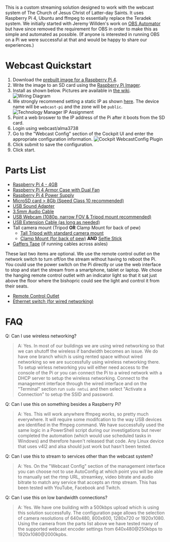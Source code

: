 This is a custom streaming solution designed to work with the webcast system of The Church of Jesus Christ of Latter-day Saints. It uses Raspberry Pi 4, Ubuntu and ffmpeg to essentially replace the Teradek system. We initially started with Jeremy Willden's work on [OBS Automator](https://github.com/jeremywillden/obs-automator) but have since removed the requirement for OBS in order to make this as simple and automated as possible. (If anyone is interested in running OBS on a Pi we were successful at that and would be happy to share our experiences.)

# Webcast Quickstart
1. Download the [prebuilt image for a Raspberry Pi 4](https://github.com/ChickenDevs/webcast/releases/download/v1.0.0/webcast-ffmpeg-pi4.img.gz).
2. Write the image to an SD card using the [Raspberry Pi Imager](https://www.raspberrypi.org/software/).
3. Install as shown below. Pictures are available in [the wiki](../../wiki/Images).
![Wiring Diagram](../../wiki/images/diagram.jpg)
4. We strongly recommend setting a static IP as shown [here](https://www.churchofjesuschrist.org/help/support/ip-assignment-page). The device name will be `webcast-pi` and the zone will be `public`.
![Technology Manager IP Assignment](../../wiki/images/tm-webcast-pi.jpg)
5. Point a web broswer to the IP address of the Pi after it boots from the SD card.
6. Login using webcast/alma3738
7. Go to the "Webcast Config" section of the Cockpit UI and enter the appropriate configuration information.
![Cockpit WebcastConfig Plugin](../../wiki/images/webcast_config.jpg)
8. Click submit to save the configuration.
9. Click start.

# Parts List
* [Raspberry Pi 4 - 4GB](https://www.amazon.com/dp/B07TC2BK1X)
* [Raspberry Pi 4 Armor Case with Dual Fan](https://www.amazon.com/dp/B07VD6LHS1)
* [Raspberry Pi 4 Power Supply](https://www.amazon.com/dp/B07TYQRXTK)
* [MicroSD card > 8Gb (Speed Class 10 recommended)](https://www.amazon.com/dp/B06XWN9Q99)
* [USB Sound Adapter](https://www.amazon.com/dp/B00IRVQ0F8)
* [3.5mm Audio Cable](https://www.amazon.com/dp/B088KLGVHJ)
* [USB Webcam (1080p, narrow FOV & Tripod mount recommended)](https://www.amazon.com/dp/B08931JJLV)
* [USB Extension Cable (as long as needed)](https://www.amazon.com/dp/B0777FDCX7)
* Tall camera mount (Tripod **OR** Clamp Mount for back of pew)
  * [Tall Tripod with standard camera mount](https://www.amazon.com/dp/B08D6KM95D)
  * [Clamp Mount (for back of pew)](https://www.amazon.com/gp/product/B0772LBG2D) **AND** [Selfie Stick](https://www.amazon.com/gp/product/B09688D5P9)
* [Gaffers Tape](https://www.amazon.com/gp/product/B01FZXLN5C) (if running cables across aisles)

These last two items are optional. We use the remote control outlet on the network switch to turn off/on the stream without having to reboot the Pi. You could use the power switch on the Pi directly or use the web interface to stop and start the stream from a smartphone, tablet or laptop. We chose the hanging remote control outlet with an indicator light so that it sat just above the floor where the bishopric could see the light and control it from their seats.
* [Remote Control Outlet](https://www.amazon.com/dp/B07WX2NBWR)
* [Ethernet switch (for wired networking)](https://www.amazon.com/dp/B0863M7C1L)

# FAQ
Q: Can I use wireless networking?
> A: Yes. In most of our buildings we are using wired networking so that we can shutoff the wireless if bandwidth becomes an issue. We do have one branch which is using rented space without wired networking so we are successfully using wireless networking there. To setup wirless networking you will either need access to the console of the Pi or you can connect the Pi to a wired network with a DHCP server to setup the wireless networking. Connect to the management interface through the wired interface and on the "Terminal" section run `sudo nmtui` and then select "Activate a Connection" to setup the SSID and password.

Q: Can I use this on something besides a Raspberry Pi?
> A: Yes. This will work anywhere ffmpeg works, so pretty much everywhere. It will require some modifcation to the way USB devices are identified in the ffmpeg command. We have successfully used the same logic in a PowerShell script during our investigations but never completed the automation (which would use scheduled tasks in Windows) and therefore haven't released that code. Any Linux device that uses v4l2 and alsa should just work but hasn't been tested.

Q: Can I use this to stream to services other than the webcast system?
> A: Yes. On the "Webcast Config" section of the management interface you can choose not to use AutoConfig at which point you will be able to manually set the rtmp URL, streamkey, video bitrate and audio bitrate to match any service that accepts an rtmp stream. This has been tested with YouTube, Facebook and Twitch.

Q: Can I use this on low bandwidth connections?
> A: Yes. We have one building with a 500kbps upload which is using this solution successfully. The configuration page allows the selection of camera resolutions of 640x480, 800x600, 1280x720 or 1920x1080. Using the camera from the parts list above we have tested many of the supported webcast encoder settings from 640x480@250kbps to 1920x1080@2000kpbs.
